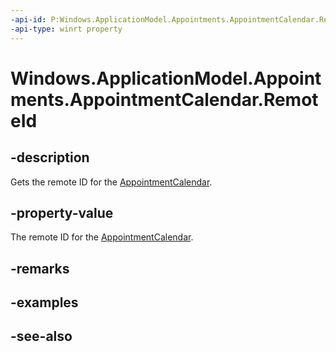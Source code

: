 ```yaml
---
-api-id: P:Windows.ApplicationModel.Appointments.AppointmentCalendar.RemoteId
-api-type: winrt property
---
```


<!-- Property syntax
public string RemoteId { get;  set; }
-->

# Windows.ApplicationModel.Appointments.AppointmentCalendar.RemoteId

## -description
Gets the remote ID for the [AppointmentCalendar](appointmentcalendar.md).

## -property-value
The remote ID for the [AppointmentCalendar](appointmentcalendar.md).

## -remarks

## -examples

## -see-also
